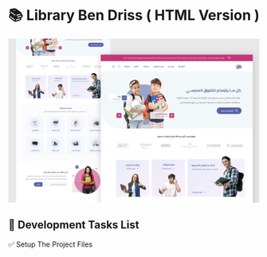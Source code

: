 # 📚 Library Ben Driss ( HTML Version )

![Design and Development](https://github.com/Jaouadi7/library-bendriss/blob/main/bendriss.png)

## 🎯 Development Tasks List

✅ Setup The Project Files
